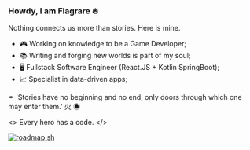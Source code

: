 ### Howdy, I am Flagrare 🔥

Nothing connects us more than stories. Here is mine.

- 🎮 Working on knowledge to be a Game Developer;
- 📚 Writing and forging new worlds is part of my soul; 
- 🖥️ Fullstack Software Engineer (React.JS + Kotlin SpringBoot);
- 📈 Specialist in data-driven apps;

✒ 'Stories have no beginning and no end, only doors through which one may enter them.' 火 ◉

<> Every hero has a code. </>

[![roadmap.sh](https://api.roadmap.sh/v1-badge/wide/64cd1c230d755ccbebdaf969?variant=dark)](https://roadmap.sh)
<!--
**Flagrare/flagrare** is a ✨ _special_ ✨ repository because its `README.md` (this file) appears on your GitHub profile.

Here are some ideas to get you started:

- 🔭 I’m currently working on ...
- 🌱 I’m currently learning ...
- 👯 I’m looking to collaborate on ...
- 🤔 I’m looking for help with ...
- 💬 Ask me about ...
- 📫 How to reach me: ...
- 😄 Pronouns: ...
- ⚡ Fun fact: ...
-->
